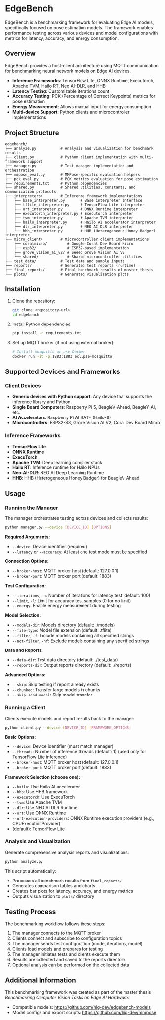 # EdgeBench

EdgeBench is a benchmarking framework for evaluating Edge AI models, specifically focused on pose estimation models. The framework enables performance testing across various devices and model configurations with metrics for latency, accuracy, and energy consumption.

## Overview

EdgeBench provides a host-client architecture using MQTT communication for benchmarking neural network models on Edge AI devices.

- **Inference Frameworks**: TensorFlow Lite, ONNX Runtime, Executorch, Apache TVM, Hailo RT, Neo AI-DLR, and HHB
- **Latency Testing**: Customizable iterations count
- **Accuracy Testing**: PCK (Percentage of Correct Keypoints) metrics for pose estimation
- **Energy Measurement**: Allows manual input for energy consumption
- **Multi-device Support**: Python clients and microcontroller implementations

## Project Structure

```
edgebench/
├── analyze.py           # Analysis and visualization for benchmark results
├── client.py            # Python client implementation with multi-framework support
├── manager.py           # Test manager implementation and orchestration
├── mmpose_eval.py       # MMPose-specific evaluation helpers
├── pck_eval.py          # PCK metrics evaluation for pose estimation
├── requirements.txt     # Python dependencies
├── shared.py            # Shared utilities, constants, and communication protocols
├── interpreters/        # Inference framework implementations
│   ├── base_interpreter.py       # Base interpreter interface
│   ├── tflite_interpreter.py     # TensorFlow Lite interpreter
│   ├── ort_interpreter.py        # ONNX Runtime interpreter
│   ├── executorch_interpreter.py # Executorch interpreter
│   ├── tvm_interpreter.py        # Apache TVM interpreter
│   ├── hailo_interpreter.py      # Hailo AI accelerator interpreter
│   ├── dlr_interpreter.py        # NEO AI DLR interpreter
│   └── hhb_interpreter.py        # HHB (Heterogeneous Honey Badger) interpreter
├── micro_client/        # Microcontroller client implementations
│   ├── coralmicro/         # Google Coral Dev Board Micro
│   ├── esp32/              # ESP32-based implementation
│   ├── grove_vision_ai_v2/ # Seeed Grove Vision AI V2
│   └── shared/             # Shared microcontroller utilities
├── test_data/           # Test data and sample inputs
├── reports/             # Generated test reports (runtime)
├── final_reports/       # Final benchmark results of master thesis
└── plots/               # Generated visualization plots
```

## Installation

1. Clone the repository:
   ```bash
   git clone <repository-url>
   cd edgebench
   ```

2. Install Python dependencies:
   ```bash
   pip install -r requirements.txt
   ```

3. Set up MQTT broker (if not using external broker):
   ```bash
   # Install mosquitto or use Docker
   docker run -it -p 1883:1883 eclipse-mosquitto
   ```

## Supported Devices and Frameworks

### Client Devices
- **Generic devices with Python support**: Any device that supports the inference library and Python.
- **Single Board Computers**: Raspberry Pi 5, BeagleV-Ahead, BeagleY-AI, etc.
- **AI Accelerators**: Raspberry Pi AI HAT+ (Hailo-8)
- **Microcontrollers**: ESP32-S3, Grove Vision AI V2, Coral Dev Board Micro

### Inference Frameworks
- **TensorFlow Lite**
- **ONNX Runtime**
- **ExecuTorch**
- **Apache TVM**: Deep learning compiler stack
- **Hailo RT**: Inference runtime for Hailo NPUs
- **Neo-AI-DLR**: NEO AI Deep Learning Runtime
- **HHB**: HHB (Heterogeneous Honey Badger) for BeagleV-Ahead

## Usage

### Running the Manager

The manager orchestrates testing across devices and collects results:

```bash
python manager.py --device [DEVICE_ID] [OPTIONS]
```

**Required Arguments:**
- `--device`: Device identifier (required)
- `--latency` or `--accuracy`: At least one test mode must be specified

**Connection Options:**
- `--broker-host`: MQTT broker host (default: 127.0.0.1)
- `--broker-port`: MQTT broker port (default: 1883)

**Test Configuration:**
- `--iterations`, `-n`: Number of iterations for latency test (default: 100)
- `--limit`, `-l`: Limit for accuracy test samples (0 for no limit)
- `--energy`: Enable energy measurement during testing

**Model Selection:**
- `--models-dir`: Models directory (default: ./models)
- `--file-type`: Model file extension (default: .tflite)
- `--filter`, `-f`: Include models containing all specified strings
- `--not-filter`, `-nf`: Exclude models containing any specified strings

**Data and Reports:**
- `--data-dir`: Test data directory (default: ./test_data)
- `--reports-dir`: Output reports directory (default: ./reports)

**Advanced Options:**
- `--skip`: Skip testing if report already exists
- `--chunked`: Transfer large models in chunks
- `--skip-send-model`: Skip model transfer

### Running a Client

Clients execute models and report results back to the manager:

```bash
python client.py --device [DEVICE_ID] [FRAMEWORK_OPTIONS]
```

**Basic Options:**
- `--device`: Device identifier (must match manager)
- `--threads`: Number of inference threads (default: 1) (used only for TensorFlow Lite inference)
- `--broker-host`: MQTT broker host (default: 127.0.0.1)
- `--broker-port`: MQTT broker port (default: 1883)

**Framework Selection (choose one):**
- `--hailo`: Use Hailo AI accelerator
- `--hhb`: Use HHB framework
- `--executorch`: Use ExecuTorch
- `--tvm`: Use Apache TVM
- `--dlr`: Use NEO AI DLR Runtime
- `--ort`: Use ONNX Runtime
- `--ort-execution-providers`: ONNX Runtime execution providers (e.g., CPUExecutionProvider)
- (default): TensorFlow Lite

### Analysis and Visualization

Generate comprehensive analysis reports and visualizations:

```bash
python analyze.py
```

This script automatically:
- Processes all benchmark results from `final_reports/`
- Generates comparison tables and charts
- Creates bar plots for latency, accuracy, and energy metrics
- Outputs visualization to `plots/` directory

## Testing Process

The benchmarking workflow follows these steps:

1. The manager connects to the MQTT broker
2. Clients connect and subscribe to configuration topics
3. The manager sends test configuration (mode, iterations, model)
4. Clients load models and prepares for testing
5. The manager initiates tests and clients execute them
6. Results are collected and saved to the reports directory
7. Optional analysis can be performed on the collected data

## Additional Information
This benchmarking framework was created as part of the master thesis *Benchmarking Computer Vision Tasks on Edge AI Hardware*.

- Compatible models: https://github.com/hig-dev/edgebench-models
- Model configs and export scripts: https://github.com/hig-dev/mmpose
